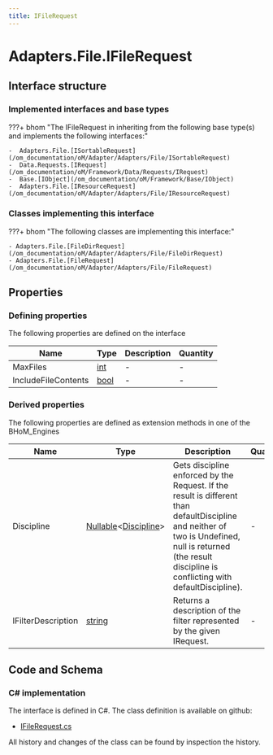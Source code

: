 ```yaml
---
title: IFileRequest
---
```


# Adapters.File.IFileRequest



## Interface structure

### Implemented interfaces and base types

???+ bhom "The IFileRequest in inheriting from the following base type(s) and implements the following interfaces:"

    -  Adapters.File.[ISortableRequest](/om_documentation/oM/Adapter/Adapters/File/ISortableRequest)
    -  Data.Requests.[IRequest](/om_documentation/oM/Framework/Data/Requests/IRequest)
    -  Base.[IObject](/om_documentation/oM/Framework/Base/IObject)
    -  Adapters.File.[IResourceRequest](/om_documentation/oM/Adapter/Adapters/File/IResourceRequest)


### Classes implementing this interface

???+ bhom "The following classes are implementing this interface:"

    - Adapters.File.[FileDirRequest](/om_documentation/oM/Adapter/Adapters/File/FileDirRequest)
    - Adapters.File.[FileRequest](/om_documentation/oM/Adapter/Adapters/File/FileRequest)


## Properties



### Defining properties

The following properties are defined on the interface

| Name             | Type             | Description      | Quantity         |
|------------------|------------------|------------------|------------------|
| MaxFiles | [int](https://learn.microsoft.com/en-us/dotnet/api/System.Int32?view=netstandard-2.0) | - | - |
| IncludeFileContents | [bool](https://learn.microsoft.com/en-us/dotnet/api/System.Boolean?view=netstandard-2.0) | - | - |


### Derived properties

The following properties are defined as extension methods in one of the BHoM_Engines

| Name             | Type             | Description      | Quantity         | Engine           |
|------------------|------------------|------------------|------------------|------------------|
| Discipline | [Nullable](https://learn.microsoft.com/en-us/dotnet/api/System.Nullable-1?view=netstandard-2.0)&lt;[Discipline](/om_documentation/oM/Adapter/Adapters/Revit/Enums/Discipline)&gt; | Gets discipline enforced by the Request. If the result is different than defaultDiscipline and neither of two is Undefined, null is returned (the result discipline is conflicting with defaultDiscipline). | - | Revit_Engine |
| IFilterDescription | [string](https://learn.microsoft.com/en-us/dotnet/api/System.String?view=netstandard-2.0) | Returns a description of the filter represented by the given IRequest. | - | Revit_Engine |


## Code and Schema

### C# implementation

The interface is defined in C#. The class definition is available on github:

- [IFileRequest.cs](https://github.com/BHoM/File_Toolkit/blob/develop/File_oM/Requests/Interfaces/IFileRequest.cs)

All history and changes of the class can be found by inspection the history.
